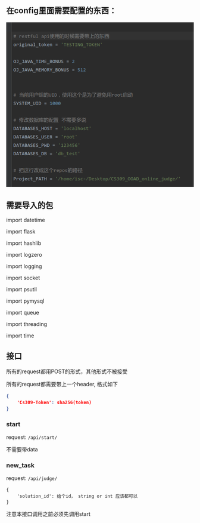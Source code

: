 ## 在config里面需要配置的东西：

![](api_1.png)

## 需要导入的包

import datetime

import flask

import hashlib

import logzero

import logging

import socket

import psutil

import pymysql

import queue

import threading

import time



## 接口

所有的request都用POST的形式，其他形式不被接受

所有的request都需要带上一个header, 格式如下

```json
{
	'Cs309-Token': sha256(token)
}
```



### start

request:  `/api/start/`

不需要带data



### new_task

request: `/api/judge/`

```
{
	'solution_id': 给个id， string or int 应该都可以
}
```

注意本接口调用之前必须先调用start